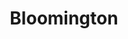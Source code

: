 ---
place: bloomington-il
title: Bloomington
states:
  - IL
type: local
x: -88.9936873
y: 40.4842027
wwc: false
---